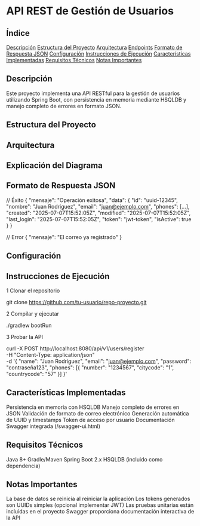 # API REST de Gestión de Usuarios
## Índice
[Descripción](#descripcion)
[Estructura del Proyecto](#estructura-del-proyecto)
[Arquitectura](#arquitectura)
[Endpoints](#endpoints)
[Formato de Respuesta JSON](#formato-de-respuesta-json)
[Configuración](#configuracion)
[Instrucciones de Ejecución](#instrucciones-de-ejecucion)
[Características Implementadas](#caracteristicas-implementadas)
[Requisitos Técnicos](#requisitos-tecnicos)
[Notas Importantes](#notas-importantes)
## Descripción
Este proyecto implementa una API RESTful para la gestión de usuarios utilizando Spring Boot, con persistencia en memoria mediante HSQLDB y manejo completo de errores en formato JSON.

## Estructura del Proyecto

## Arquitectura

## Explicación del Diagrama
## Formato de Respuesta JSON

// Éxito
{
    "mensaje": "Operación exitosa",
    "data": {
        "id": "uuid-12345",
        "nombre": "Juan Rodriguez",
        "email": "juan@ejemplo.com",
        "phones": [...],
        "created": "2025-07-07T15:52:05Z",
        "modified": "2025-07-07T15:52:05Z",
        "last_login": "2025-07-07T15:52:05Z",
        "token": "jwt-token",
        "isActive": true
    }
}

// Error
{
    "mensaje": "El correo ya registrado"
}
## Configuración


## Instrucciones de Ejecución

1
Clonar el repositorio

git clone https://github.com/tu-usuario/repo-proyecto.git

2
Compilar y ejecutar

./gradlew bootRun

3
Probar la API

curl -X POST http://localhost:8080/api/v1/users/register \
-H "Content-Type: application/json" \
-d '{
    "name": "Juan Rodriguez",
    "email": "juan@ejemplo.com",
    "password": "contraseña123",
    "phones": [{
        "number": "1234567",
        "citycode": "1",
        "countrycode": "57"
    }]
}'
## Características Implementadas
Persistencia en memoria con HSQLDB
Manejo completo de errores en JSON
Validación de formato de correo electrónico
Generación automática de UUID y timestamps
Token de acceso por usuario
Documentación Swagger integrada (/swagger-ui.html)
## Requisitos Técnicos
Java 8+
Gradle/Maven
Spring Boot 2.x
HSQLDB (incluido como dependencia)
## Notas Importantes
La base de datos se reinicia al reiniciar la aplicación
Los tokens generados son UUIDs simples (opcional implementar JWT)
Las pruebas unitarias están incluidas en el proyecto
Swagger proporciona documentación interactiva de la API
